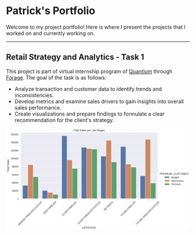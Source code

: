 # Patrick's Portfolio
Welcome to my project portfolio!
Here is where I present the projects that I worked on and currently working on.

---

## Retail Strategy and Analytics - Task 1
This project is part of virtual internship program of [Quantium](https://quantium.com/) through [Forage](https://www.theforage.com/). The goal of the task is as follows:
- Analyze transaction and customer data to identify trends and inconsistencies.
- Develop metrics and examine sales drivers to gain insights into overall sales performance.
- Create visualizations and prepare findings to formulate a clear recommendation for the client's strategy.

![](images/tot_sales-lifestages.png)



